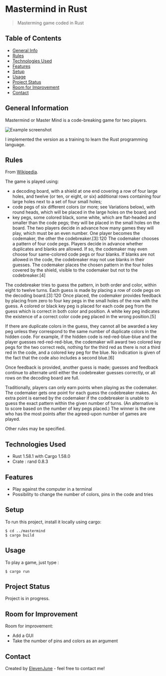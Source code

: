# Mastermind in Rust
> Masterming game coded in Rust

## Table of Contents
* [General Info](#general-information)
* [Rules](#rules)
* [Technologies Used](#technologies-used)
* [Features](#features)
* [Setup](#setup)
* [Usage](#usage)
* [Project Status](#project-status)
* [Room for Improvement](#room-for-improvement)
* [Contact](#contact)
<!-- * [License](#license) -->


## General Information
Mastermind or Master Mind is a code-breaking game for two players.

![Example screenshot](./img/ui.gif)

I implemented the version as a training to learn the Rust programming language.

## Rules
From [Wikipedia](https://en.wikipedia.org/wiki/Mastermind_(board_game)).

The game is played using:

- a decoding board, with a shield at one end covering a row of four large holes, and twelve (or ten, or eight, or six) additional rows containing four large holes next to a set of four small holes;
- code pegs of six different colors (or more; see Variations below), with round heads, which will be placed in the large holes on the board; and
- key pegs, some colored black, some white, which are flat-headed and smaller than the code pegs; they will be placed in the small holes on the board.
The two players decide in advance how many games they will play, which must be an even number. One player becomes the codemaker, the other the codebreaker.[3]: 120  The codemaker chooses a pattern of four code pegs. Players decide in advance whether duplicates and blanks are allowed. If so, the codemaker may even choose four same-colored code pegs or four blanks. If blanks are not allowed in the code, the codebreaker may not use blanks in their guesses. The codemaker places the chosen pattern in the four holes covered by the shield, visible to the codemaker but not to the codebreaker.[4]

The codebreaker tries to guess the pattern, in both order and color, within eight to twelve turns. Each guess is made by placing a row of code pegs on the decoding board.[3]: 120  Once placed, the codemaker provides feedback by placing from zero to four key pegs in the small holes of the row with the guess. A colored or black key peg is placed for each code peg from the guess which is correct in both color and position. A white key peg indicates the existence of a correct color code peg placed in the wrong position.[5]

If there are duplicate colors in the guess, they cannot all be awarded a key peg unless they correspond to the same number of duplicate colors in the hidden code. For example, if the hidden code is red-red-blue-blue and the player guesses red-red-red-blue, the codemaker will award two colored key pegs for the two correct reds, nothing for the third red as there is not a third red in the code, and a colored key peg for the blue. No indication is given of the fact that the code also includes a second blue.[6]

Once feedback is provided, another guess is made; guesses and feedback continue to alternate until either the codebreaker guesses correctly, or all rows on the decoding board are full.

Traditionally, players can only earn points when playing as the codemaker. The codemaker gets one point for each guess the codebreaker makes. An extra point is earned by the codemaker if the codebreaker is unable to guess the exact pattern within the given number of turns. (An alternative is to score based on the number of key pegs placed.) The winner is the one who has the most points after the agreed-upon number of games are played.

Other rules may be specified.

## Technologies Used
- Rust 1.58.1 with Cargo 1.58.0
- Crate : rand 0.8.3


## Features
- Play against the computer in a terminal
- Possibility to change the number of colors, pins in the code and tries


## Setup
To run this project, install it locally using cargo:

```
$ cd ../mastermind
$ cargo build
```


## Usage
To play a game, just type :
```
$ cargo run
```


## Project Status
Project is in progress.


## Room for Improvement
Room for improvement:
- Add a GUI
- Take the number of pins and colors as an argument


## Contact
Created by [ElevenJune](guillaume.vande@gmail.com) - feel free to contact me!
